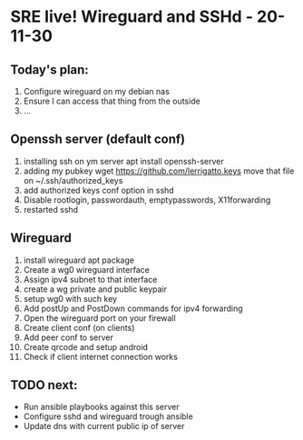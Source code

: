 # SRE live! Wireguard and SSHd - 20-11-30

## Today's plan:

1) Configure wireguard on my debian nas
2) Ensure I can access that thing from the outside
3) ...

## Openssh server (default conf)
1) installing ssh on ym server
  apt install openssh-server
2) adding my pubkey
  wget https://github.com/lerrigatto.keys
  move that file on ~/.ssh/authorized_keys
3) add authorized keys conf option in sshd
4) Disable rootlogin, passwordauth, emptypasswords, X11forwarding
4) restarted sshd

## Wireguard
1) install wireguard apt package
2) Create a wg0 wireguard interface
3) Assign ipv4 subnet to that interface
4) create a wg private and public keypair
5) setup wg0 with such key
6) Add postUp and PostDown commands for ipv4 forwarding
7) Open the wireguard port on your firewall
6) Create client conf (on clients)
7) Add peer conf to server
8) Create qrcode and setup android
9) Check if client internet connection works


## TODO next:
- Run ansible playbooks against this server
- Configure sshd and wireguard trough ansible
- Update dns with current public ip of server
